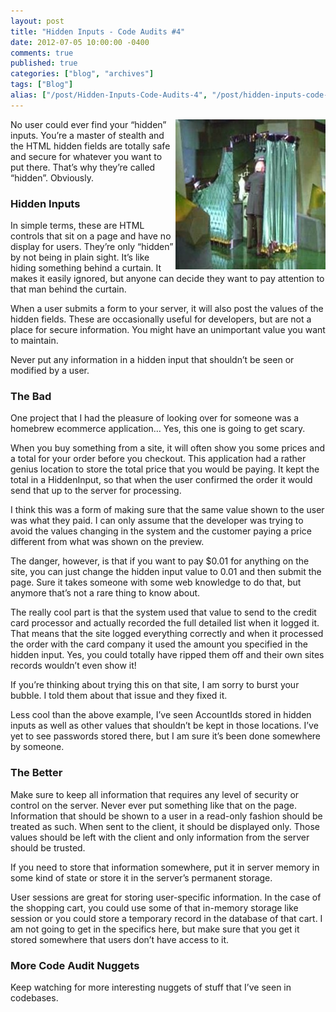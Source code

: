 ```yaml
---
layout: post
title: "Hidden Inputs - Code Audits #4"
date: 2012-07-05 10:00:00 -0400
comments: true
published: true
categories: ["blog", "archives"]
tags: ["Blog"]
alias: ["/post/Hidden-Inputs-Code-Audits-4", "/post/hidden-inputs-code-audits-4"]
---
```

<!-- more -->



<p><a href="/images/files/ManBehindCurtain.jpg"><img style="background-image: none; border-bottom: 0px; border-left: 0px; padding-left: 0px; padding-right: 0px; display: inline; float: right; border-top: 0px; border-right: 0px; padding-top: 0px" title="ManBehindCurtain" border="0" alt="ManBehindCurtain" align="right" src="/images/files/ManBehindCurtain_thumb.jpg" width="240" height="240" /></a>No user could ever find your “hidden” inputs. You’re a master of stealth and the HTML hidden fields are totally safe and secure for whatever you want to put there. That’s why they’re called “hidden”. Obviously.</p>  <h3>Hidden Inputs</h3>  <p>In simple terms, these are HTML controls that sit on a page and have no display for users. They’re only “hidden” by not being in plain sight. It’s like hiding something behind a curtain. It makes it easily ignored, but anyone can decide they want to pay attention to that man behind the curtain.</p>  <p>When a user submits a form to your server, it will also post the values of the hidden fields. These are occasionally useful for developers, but are not a place for secure information. You might have an unimportant value you want to maintain. </p>  <p>Never put any information in a hidden input that shouldn’t be seen or modified by a user. </p>  <h3>The Bad</h3>  <p>One project that I had the pleasure of looking over for someone was a homebrew ecommerce application… Yes, this one is going to get scary.</p>  <p>When you buy something from a site, it will often show you some prices and a total for your order before you checkout. This application had a rather genius location to store the total price that you would be paying. It kept the total in a HiddenInput, so that when the user confirmed the order it would send that up to the server for processing. </p>  <p>I think this was a form of making sure that the same value shown to the user was what they paid. I can only assume that the developer was trying to avoid the values changing in the system and the customer paying a price different from what was shown on the preview.</p>  <p>The danger, however, is that if you want to pay $0.01 for anything on the site, you can just change the hidden input value to 0.01 and then submit the page. Sure it takes someone with some web knowledge to do that, but anymore that’s not a rare thing to know about.</p>  <p>The really cool part is that the system used that value to send to the credit card processor and actually recorded the full detailed list when it logged it. That means that the site logged everything correctly and when it processed the order with the card company it used the amount you specified in the hidden input. Yes, you could totally have ripped them off and their own sites records wouldn’t even show it!</p>  <p>If you’re thinking about trying this on that site, I am sorry to burst your bubble. I told them about that issue and they fixed it.</p>  <p>Less cool than the above example, I’ve seen AccountIds stored in hidden inputs as well as other values that shouldn’t be kept in those locations. I’ve yet to see passwords stored there, but I am sure it’s been done somewhere by someone.</p>  <h3>The Better</h3>  <p>Make sure to keep all information that requires any level of security or control on the server. Never ever put something like that on the page. Information that should be shown to a user in a read-only fashion should be treated as such. When sent to the client, it should be displayed only. Those values should be left with the client and only information from the server should be trusted.</p>  <p>If you need to store that information somewhere, put it in server memory in some kind of state or store it in the server’s permanent storage.</p>  <p>User sessions are great for storing user-specific information. In the case of the shopping cart, you could use some of that in-memory storage like session or you could store a temporary record in the database of that cart. I am not going to get in the specifics here, but make sure that you get it stored somewhere that users don’t have access to it.</p>  <h3>More Code Audit Nuggets</h3>  <p>Keep watching for more interesting nuggets of stuff that I’ve seen in codebases.</p>

